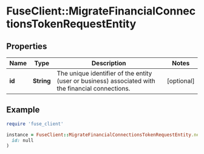 # FuseClient::MigrateFinancialConnectionsTokenRequestEntity

## Properties

| Name | Type | Description | Notes |
| ---- | ---- | ----------- | ----- |
| **id** | **String** | The unique identifier of the entity (user or business) associated with the financial connections. | [optional] |

## Example

```ruby
require 'fuse_client'

instance = FuseClient::MigrateFinancialConnectionsTokenRequestEntity.new(
  id: null
)
```

